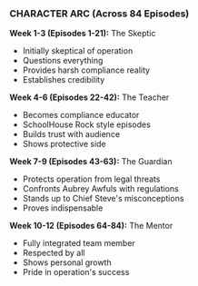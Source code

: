 ### CHARACTER ARC (Across 84 Episodes)

**Week 1-3 (Episodes 1-21):** The Skeptic
- Initially skeptical of operation
- Questions everything
- Provides harsh compliance reality
- Establishes credibility

**Week 4-6 (Episodes 22-42):** The Teacher
- Becomes compliance educator
- SchoolHouse Rock style episodes
- Builds trust with audience
- Shows protective side

**Week 7-9 (Episodes 43-63):** The Guardian
- Protects operation from legal threats
- Confronts Aubrey Awfuls with regulations
- Stands up to Chief Steve's misconceptions
- Proves indispensable

**Week 10-12 (Episodes 64-84):** The Mentor
- Fully integrated team member
- Respected by all
- Shows personal growth
- Pride in operation's success
